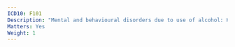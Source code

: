 ```yaml
---
ICD10: F101
Description: "Mental and behavioural disorders due to use of alcohol: Harmful use"
Matters: Yes
Weight: 1
---
```


